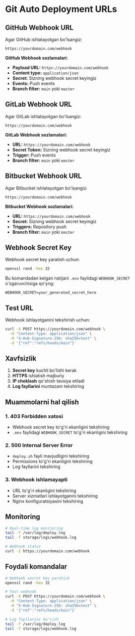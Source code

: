 # Git Auto Deployment URLs

## GitHub Webhook URL

Agar GitHub ishlatayotgan bo'lsangiz:

```
https://yourdomain.com/webhook
```

**GitHub Webhook sozlamalari:**
- **Payload URL:** `https://yourdomain.com/webhook`
- **Content type:** `application/json`
- **Secret:** Sizning webhook secret keyingiz
- **Events:** Push events
- **Branch filter:** `main` yoki `master`

## GitLab Webhook URL

Agar GitLab ishlatayotgan bo'lsangiz:

```
https://yourdomain.com/webhook
```

**GitLab Webhook sozlamalari:**
- **URL:** `https://yourdomain.com/webhook`
- **Secret Token:** Sizning webhook secret keyingiz
- **Trigger:** Push events
- **Branch filter:** `main` yoki `master`

## Bitbucket Webhook URL

Agar Bitbucket ishlatayotgan bo'lsangiz:

```
https://yourdomain.com/webhook
```

**Bitbucket Webhook sozlamalari:**
- **URL:** `https://yourdomain.com/webhook`
- **Secret:** Sizning webhook secret keyingiz
- **Triggers:** Repository push
- **Branch filter:** `main` yoki `master`

## Webhook Secret Key

Webhook secret key yaratish uchun:

```bash
openssl rand -hex 32
```

Bu komandadan kelgan natijani `.env` faylidagi `WEBHOOK_SECRET` o'zgaruvchisiga qo'yng:

```env
WEBHOOK_SECRET=your_generated_secret_here
```

## Test URL

Webhook ishlayotganini tekshirish uchun:

```bash
curl -X POST https://yourdomain.com/webhook \
  -H "Content-Type: application/json" \
  -H "X-Hub-Signature-256: sha256=test" \
  -d '{"ref":"refs/heads/main"}'
```

## Xavfsizlik

1. **Secret key** kuchli bo'lishi kerak
2. **HTTPS** ishlatish majburiy
3. **IP cheklash** qo'shish tavsiya etiladi
4. **Log fayllarini** muntazam tekshiring

## Muammolarni hal qilish

### 1. 403 Forbidden xatosi
- Webhook secret key to'g'ri ekanligini tekshiring
- `.env` faylidagi `WEBHOOK_SECRET` to'g'ri ekanligini tekshiring

### 2. 500 Internal Server Error
- `deploy.sh` fayli mavjudligini tekshiring
- Permissions to'g'ri ekanligini tekshiring
- Log fayllarini tekshiring

### 3. Webhook ishlamayapti
- URL to'g'ri ekanligini tekshiring
- Server xizmatlari ishlayotganini tekshiring
- Nginx konfiguratsiyasini tekshiring

## Monitoring

```bash
# Real-time log monitoring
tail -f /var/log/deploy.log
tail -f storage/logs/webhook.log

# Webhook status
curl -I https://yourdomain.com/webhook
```

## Foydali komandalar

```bash
# Webhook secret key yaratish
openssl rand -hex 32

# Test webhook
curl -X POST https://yourdomain.com/webhook \
  -H "Content-Type: application/json" \
  -H "X-Hub-Signature-256: sha256=test" \
  -d '{"ref":"refs/heads/main"}'

# Log fayllarini ko'rish
tail -f /var/log/deploy.log
tail -f storage/logs/webhook.log
``` 